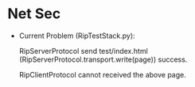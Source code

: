 # Net Sec 
+ Current Problem (RipTestStack.py):

    RipServerProtocol send test/index.html (RipServerProtocol.transport.write(page)) success.

    RipClientProtocol cannot received the above page.

